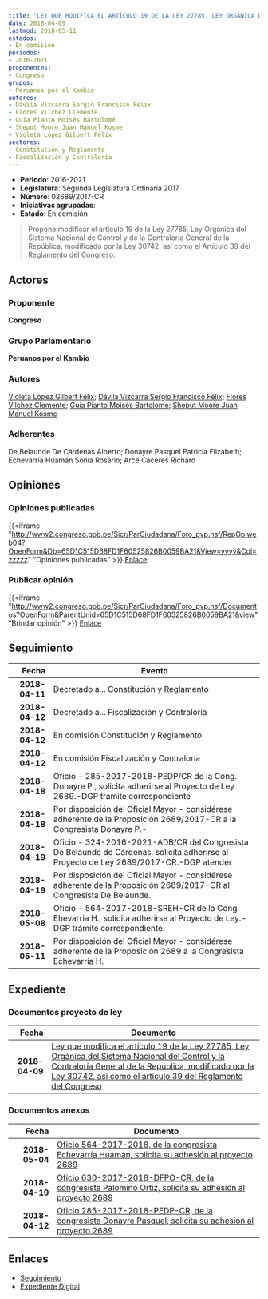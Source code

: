 ```yaml
---
title: "LEY QUE MODIFICA EL ARTÍCULO 19 DE LA LEY 27785, LEY ORGÁNICA DEL SISTEMA NACIONAL DE CONTROL Y DE LA CONTRALORÍA GENERAL DE LA REPÚBLICA, MODIFICADO POR LA LEY 30742, ASÍ COMO EL ARTÍCULO 39 DEL REGLAMENTO DEL CONGRESO"
date: 2018-04-09
lastmod: 2018-05-11
estados:
- En comisión
periodos:
- 2016-2021
proponentes:
- Congreso
grupos:
- Peruanos por el Kambio
autores:
- Dávila Vizcarra Sergio Francisco Félix
- Flores Vílchez Clemente
- Guía Pianto Moisés Bartolomé
- Sheput Moore Juan Manuel Kosme
- Violeta López Gilbert Félix
sectores:
- Constitución y Reglamento
- Fiscalización y Contraloría
---
```

- **Periodo**: 2016-2021
- **Legislatura**: Segunda Legislatura Ordinaria 2017
- **Número**: 02689/2017-CR
- **Iniciativas agrupadas**: 
- **Estado**: En comisión

> Propone modificar el artículo 19 de la Ley 27785, Ley Orgánica del Sistema Nacional de Control y de la Contraloría General de la República, modificado por la Ley 30742, así como el Artículo 39 del Reglamento del Congreso.


## Actores

### Proponente

**Congreso**

### Grupo Parlamentario

**Peruanos por el Kambio**

### Autores

[Violeta López Gilbert Félix](mailto:mailto:gvioleta@congreso.gob.pe); [Dávila Vizcarra Sergio Francisco Félix](mailto:mailto:sdavila@congreso.gob.pe); [Flores Vílchez Clemente](mailto:mailto:cflores@congreso.gob.pe); [Guía Pianto Moisés Bartolomé](mailto:mailto:mguia@congreso.gob.pe); [Sheput Moore Juan Manuel Kosme](mailto:mailto:jsheput@congreso.gob.pe)

### Adherentes

De Belaunde De Cárdenas Alberto; Donayre Pasquel Patricia Elizabeth; Echevarría Huamán Sonia Rosario; Arce Cáceres Richard

## Opiniones

### Opiniones publicadas

{{<iframe "http://www2.congreso.gob.pe/Sicr/ParCiudadana/Foro_pvp.nsf/RepOpiweb04?OpenForm&Db=65D1C515D68FD1F60525826B0059BA21&View=yyyy&Col=zzzzz" "Opiniones publicadas" >}}
[Enlace](http://www2.congreso.gob.pe/Sicr/ParCiudadana/Foro_pvp.nsf/RepOpiweb04?OpenForm&Db=65D1C515D68FD1F60525826B0059BA21&View=yyyy&Col=zzzzz)

### Publicar opinión

{{<iframe "http://www2.congreso.gob.pe/Sicr/ParCiudadana/Foro_pvp.nsf/Documentos?OpenForm&ParentUnid=65D1C515D68FD1F60525826B0059BA21&view" "Brindar opinión" >}}
[Enlace](http://www2.congreso.gob.pe/Sicr/ParCiudadana/Foro_pvp.nsf/Documentos?OpenForm&ParentUnid=65D1C515D68FD1F60525826B0059BA21&view)


## Seguimiento

| Fecha | Evento |
|------:|--------|
| **2018-04-11** | Decretado a... Constitución y Reglamento |
| **2018-04-12** | Decretado a... Fiscalización y Contraloría |
| **2018-04-12** | En comisión Constitución y Reglamento |
| **2018-04-12** | En comisión Fiscalización y Contraloría |
| **2018-04-18** | Oficio - 285-2017-2018-PEDP/CR de la Cong. Donayre P., solicita adherirse al Proyecto de Ley 2689.-DGP trámite correspondiente |
| **2018-04-18** | Por disposición del Oficial Mayor - considérese adherente de la Proposición 2689/2017-CR a la Congresista Donayre P.- |
| **2018-04-19** | Oficio - 324-2016-2021-ADB/CR del Congresista De Belaunde de Cárdenas, solicita adherirse al Proyecto de Ley 2689/2017-CR.-DGP atender |
| **2018-04-19** | Por disposición del Oficial Mayor - considérese adherente de la Proposición 2689/2017-CR al Congresista De Belaunde. |
| **2018-05-08** | Oficio - 564-2017-2018-SREH-CR de la Cong. Ehevarria H., solicita adherirse al Proyecto de Ley.-DGP trámite correspondiente. |
| **2018-05-11** | Por disposición del Oficial Mayor - considérese adherente de la Proposición 2689 a la Congresista Echevarría H. |

## Expediente

### Documentos proyecto de ley

| Fecha | Documento |
|------:|-----------|
| **2018-04-09** | [Ley que modifica el artículo 19 de la Ley 27785, Ley Orgánica del Sistema Nacional del Control y la Contraloría General de la República, modificado por la Ley 30742, así como el artículo 39 del Reglamento del Congreso](http://www.leyes.congreso.gob.pe/Documentos/2016_2021/Proyectos_de_Ley_y_de_Resoluciones_Legislativas/PL0268920180409.pdf) |

### Documentos anexos

| Fecha | Documento |
|------:|-----------|
| **2018-05-04** | [Oficio 564-2017-2018, de la congresista Echevarría Huamán, solicita su adhesión al proyecto 2689](http://www.leyes.congreso.gob.pe/Documentos/2016_2021/Oficios/Congresistas/OFICIO-564-2017-2018-SREH-CR.pdf) |
| **2018-04-19** | [Oficio 630-2017-2018-DFPO-CR, de la congresista Palomino Ortiz, solicita su adhesión al proyecto 2689](http://www.leyes.congreso.gob.pe/Documentos/2016_2021/Adhesiones/Proyectos_de_Ley/OFICIO-630-2017-2018-DFPO-CR.PDF) |
| **2018-04-12** | [Oficio 285-2017-2018-PEDP-CR, de la congresista Donayre Pasquel, solicita su adhesión al proyecto 2689](http://www.leyes.congreso.gob.pe/Documentos/2016_2021/Adhesiones/Proyectos_de_Ley/OFICIO-285-2017-2018-PEDP-CR.pdf) |

## Enlaces

- [Seguimiento](http://www2.congreso.gob.pe/Sicr/TraDocEstProc/CLProLey2016.nsf/f7fff46988ca05b1052578e100829cc7/b632491ac35268910525826d0062ef5a?OpenDocument)
- [Expediente Digital](http://www2.congreso.gob.pe/Sicr/TraDocEstProc/Expvirt_2011.nsf/visbusqptramdoc1621/02689?opendocument)

